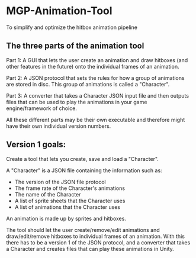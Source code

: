 # MGP-Animation-Tool
To simplify and optimize the hitbox animation pipeline

## The three parts of the animation tool
Part 1: A GUI that lets the user create an animation and draw hitboxes (and other features in the future) onto the individual frames of an animation.

Part 2: A JSON protocol that sets the rules for how a group of animations are stored in disc. This group of animations is called a "Character".

Part 3: A converter that takes a Character JSON input file and then outputs files that can be used to play the animations in your game engine/framework of choice.

All these different parts may be their own executable and therefore might have their own individual version numbers.

## Version 1 goals:
Create a tool that lets you create, save and load a "Character".

A "Character" is a JSON file containing the information such as:
- The version of the JSON file protocol
- The frame rate of the Character's animations
- The name of the Character
- A list of sprite sheets that the Character uses
- A list of animations that the Character uses

An animation is made up by sprites and hitboxes.

The tool should let the user create/remove/edit animations and draw/edit/remove hitboxes to individual frames of an animation. With this there has to be a version 1 of the JSON protocol, and a converter that takes a Character and creates files that can play these animations in Unity.
